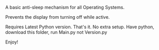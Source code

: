 A basic anti-sleep mechanism for all Operating Systems.

Prevents the display from turning off while active.

Requires Latest Python version. That's it. No extra setup. Have python, download this folder, run Main.py not Version.py

Enjoy!
